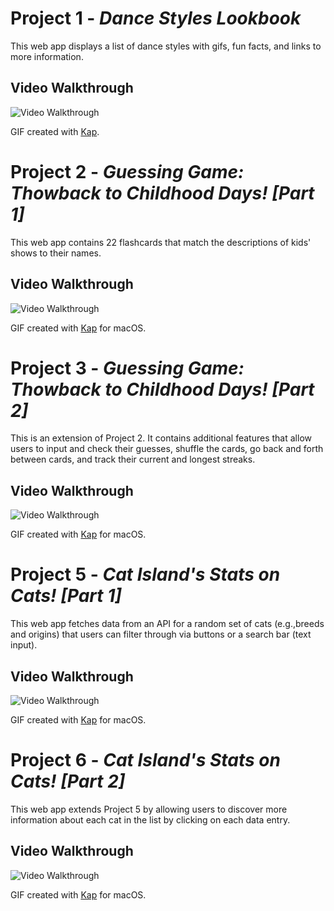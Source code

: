 # Project 1 - *Dance Styles Lookbook*

This web app displays a list of dance styles with gifs, fun facts, and links to more information.

## Video Walkthrough

<img src='https://github.com/kellyy8/WEB102-Projects/blob/main/Project1/P1.gif' title='Video Walkthrough' width='' alt='Video Walkthrough' />

GIF created with [Kap](https://getkap.co/).

# Project 2 - *Guessing Game: Thowback to Childhood Days! [Part 1]*

This web app contains 22 flashcards that match the descriptions of kids' shows to their names.

## Video Walkthrough

<img src='https://github.com/kellyy8/WEB102-Projects/blob/main/Project2%263/P2.gif' title='Video Walkthrough' width='' alt='Video Walkthrough' />

GIF created with [Kap](https://getkap.co/) for macOS.


# Project 3 - *Guessing Game: Thowback to Childhood Days! [Part 2]*

This is an extension of Project 2. It contains additional features that allow users to input and check their guesses, shuffle the cards, go back and forth between cards, and track their current and longest streaks.

## Video Walkthrough

<img src='https://github.com/kellyy8/WEB102-Projects/blob/main/Project2%263/P3.gif' title='Video Walkthrough' width='' alt='Video Walkthrough' />

GIF created with [Kap](https://getkap.co/) for macOS.

# Project 5 - *Cat Island's Stats on Cats! [Part 1]*

This web app fetches data from an API for a random set of cats (e.g.,breeds and origins) that users can filter through via buttons or a search bar (text input).

## Video Walkthrough

<img src='https://github.com/kellyy8/WEB102-Projects/blob/main/Project5%266/P5.gif' title='Video Walkthrough' width='' alt='Video Walkthrough'/>

GIF created with [Kap](https://getkap.co/) for macOS.

# Project 6 - *Cat Island's Stats on Cats! [Part 2]*

This web app extends Project 5 by allowing users to discover more information about each cat in the list by clicking on each data entry.

## Video Walkthrough

<img src='https://github.com/kellyy8/WEB102-Projects/blob/main/Project5%266/P6.gif' title='Video Walkthrough' width='' alt='Video Walkthrough' />

GIF created with [Kap](https://getkap.co/) for macOS.
